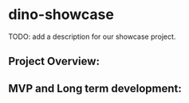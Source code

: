 # dino-showcase

TODO: add a description for our showcase project.


   Project Overview:
   -----------------







   MVP and Long term development:
   -------------------------------
